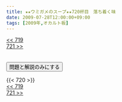 ```yaml
---
title: ★★ウミガメのスープ★★720杯目　落ち着く味
date: 2009-07-28T12:00:00+09:00
tags: [2009年,オカルト板]
---
```

<div class="th_left"><a href="../719"><< 719</a></div>
<div class="th_right"><a href="../721">721 >></a></div>
<br><br>
<script src="../../js/cupsoup.js"></script>
<form>
<input type="button" value="問題と解説のみにする" onClick="toggleCupsoup()">
</form>
{{< 720 >}}
<div class="th_left"><a href="../719"><< 719</a></div>
<div class="th_right"><a href="../721">721 >></a></div>